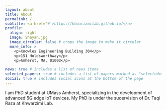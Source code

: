 ```yaml
---
layout: about
title: About
permalink: /
subtitle: <a href='#'>https://khwarizmilab.github.io/</a>
profile:
  align: right
  image: Shayan.jpg
  image_circular: false # crops the image to make it circular
  more_info: >
    <p>Knowles Engineering Building 304</p>
    <p>151 Holdsworthway</p>
    <p>Amherst, MA, 01003</p>

news: true # includes a list of news items
selected_papers: true # includes a list of papers marked as "selected={true}"
social: true # includes social icons at the bottom of the page
---
```


I am PhD student at UMass Amherst, specializing in the development of advanced 5G edge IoT devices. My PhD is under the suoervision of Dr. Taqi Raza at Khwarzimi Lab.
